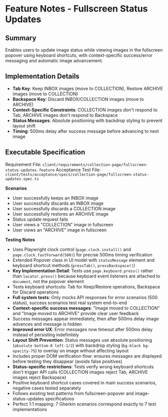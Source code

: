# Feature Notes - Fullscreen Status Updates

## Summary
Enables users to update image status while viewing images in the fullscreen popover using keyboard shortcuts, with context-specific success/error messaging and automatic image advancement.

## Implementation Details
- **Tab Key**: Keep INBOX images (move to COLLECTION), Restore ARCHIVE images (move to COLLECTION)
- **Backspace Key**: Discard INBOX/COLLECTION images (move to ARCHIVE)
- **Context-Specific Constraints**: COLLECTION images don't respond to Tab, ARCHIVE images don't respond to Backspace
- **Status Messages**: Absolute positioning with backdrop styling to prevent layout shift
- **Timing**: 500ms delay after success message before advancing to next image

## Executable Specification
Requirement File: `client/requirements/collection-page/fullscreen-status-updates.feature`
Acceptance Test File: `client/tests/acceptance/specs/collection-page/fullscreen-status-updates.spec.ts`

**Scenarios**
- User successfully keeps an INBOX image
- User successfully discards an INBOX image
- User successfully discards a COLLECTION image
- User successfully restores an ARCHIVE image
- Status update request fails
- User views a "COLLECTION" image in fullscreen
- User views an "ARCHIVE" image in fullscreen

**Testing Notes**
- Uses Playwright clock control (`page.clock.install()` and `page.clock.fastForward(500)`) for precise 500ms timing verification
- Extended Popover class in UI model with `statusMessage` element and keyboard shortcut methods (`pressTab()`, `pressBackspace()`)
- **Key Implementation Detail**: Tests use `page.keyboard.press()` rather than `locator.press()` because keyboard event listeners are attached to `document`, not the popover element
- Tests keyboard shortcuts: Tab for Keep/Restore operations, Backspace for Discard operations
- **Full system tests**: Only mocks API responses for error scenarios (500 status), success scenarios test real system end-to-end
- **Context-specific success messages**: "Image moved to COLLECTION" and "Image moved to ARCHIVE" provide clear user feedback
- Success messages appear immediately, then after 500ms delay image advances and message is hidden
- **Improved error UX**: Error messages now timeout after 500ms delay instead of persisting indefinitely
- **Layout Shift Prevention**: Status messages use absolute positioning (`absolute bottom-8 left-1/2`) with backdrop styling (`bg-black bg-opacity-75`) to overlay on image without affecting layout
- Includes proper DOM verification flow: ensures messages are displayed before testing they disappear (avoids false positives)
- **Status-specific restrictions**: Tests verify wrong keyboard shortcuts don't trigger API calls (COLLECTION images reject Tab, ARCHIVE images reject Backspace)
- Positive keyboard shortcut cases covered in main success scenarios, negative cases tested separately
- Follows existing test patterns from fullscreen-popover and image-status-updates specifications
- Perfect 1:1 mapping: 7 Gherkin scenarios correspond exactly to 7 test implementations